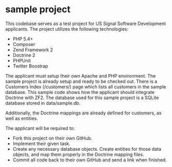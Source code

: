 sample project
======

This codebase serves as a test project for US Signal Software Development applicants. The project utilizes the following technologies: 

* PHP 5.4+
* Composer
* Zend Framework 2
* Doctrine 2
* PHPUnit
* Twitter Boostrap

The applicant must setup their own Apache and PHP environment. The sample project is already setup and ready to be checked out. There is a Customers Index (/customers/) page which lists all customers in the sample database. This sample code shows how the applicant should integrate Doctrine with ZF2. The database used for this sample project is a SQLite database stored in data/sample.db.

Additionally, the Doctrine mappings are already defined for customers, as well as entities. 

The applicant will be required to: 

* Fork this project on their own GitHub. 
* Implement their given task.
* Create any necessary database objects. Create entities for those data objects, and map them properly in the Doctrine mapping files. 
* Commit all code back to their own GitHub and send a link when finished.
